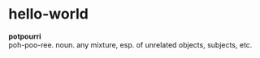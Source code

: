 # hello-world

<b>potpourri</b></br>
poh-poo-ree. noun. any mixture, esp. of unrelated objects, subjects, etc.
